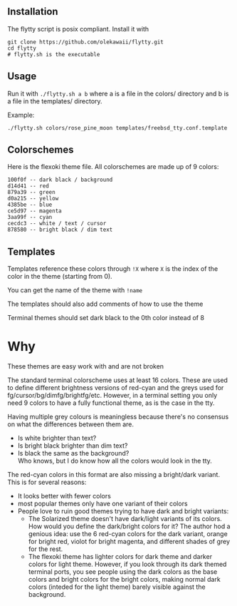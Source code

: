 ## Installation
The flytty script is posix compliant. Install it with
```
git clone https://github.com/olekawaii/flytty.git
cd flytty
# flytty.sh is the executable
```

## Usage
Run it with `./flytty.sh a b` where a is a file
in the colors/ directory and b is a file in the templates/ directory.

Example:
```
./flytty.sh colors/rose_pine_moon templates/freebsd_tty.conf.template
```

## Colorschemes
Here is the flexoki theme file. All colorschemes are made up of 9 colors: 
```
100f0f -- dark black / background
d14d41 -- red
879a39 -- green
d0a215 -- yellow
4385be -- blue
ce5d97 -- magenta
3aa99f -- cyan
cecdc3 -- white / text / cursor
878580 -- bright black / dim text
```

## Templates
Templates reference these colors through `!X` where `X` is the index of the
color in the theme (starting from 0).

You can get the name of the theme with `!name`

The templates should also add comments of how to use the theme

Terminal themes should set dark black to the 0th color instead of 8

# Why
These themes are easy work with and are not broken

The standard terminal colorscheme uses at least 16 colors. These are used to 
define different brightness versions of red-cyan and the greys used for 
fg/cursor/bg/dimfg/brightfg/etc. However, in a terminal setting you only need 9 
colors to have a fully functional theme, as is the case in the tty. 

Having multiple grey colours is meaningless because there's no consensus on
what the differences between them are. 
- Is white brighter than text? 
- Is bright black brighter than dim text? 
- Is black the same as the background?   
Who knows, but I do know how all the colors would look in the tty.

The red-cyan colors in this format are also missing a bright/dark variant.
This is for several reasons:
- It looks better with fewer colors
- most popular themes only have one variant of their colors
- People love to ruin good themes trying to have dark and bright variants:
  - The Solarized theme doesn't have dark/light variants of its colors. How 
    would you define the dark/bright colors for it? The author hod a genious 
    idea: use the 6 red-cyan colors for the dark variant, orange for bright 
    red, violot for bright magenta, and different shades of grey for the rest.
  - The flexoki theme has lighter colors for dark theme and darker colors for 
    light theme. However, if you look through its dark themed terminal ports, 
    you see people using the dark colors as the base colors and bright colors 
    for the bright colors, making normal dark colors (inteded for the light 
    theme) barely visible against the background.
